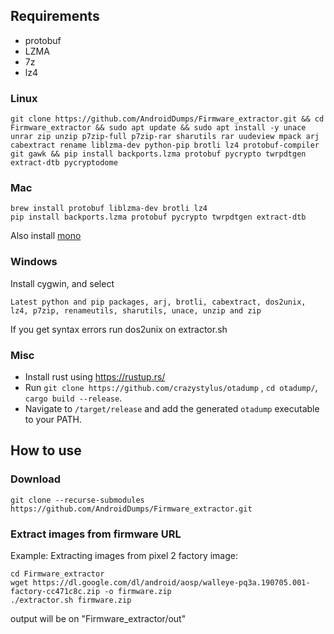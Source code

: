 ## Requirements
- protobuf
- LZMA
- 7z
- lz4
### Linux
```
git clone https://github.com/AndroidDumps/Firmware_extractor.git && cd Firmware_extractor && sudo apt update && sudo apt install -y unace unrar zip unzip p7zip-full p7zip-rar sharutils rar uudeview mpack arj cabextract rename liblzma-dev python-pip brotli lz4 protobuf-compiler git gawk && pip install backports.lzma protobuf pycrypto twrpdtgen extract-dtb pycryptodome
```
### Mac
```
brew install protobuf liblzma-dev brotli lz4
pip install backports.lzma protobuf pycrypto twrpdtgen extract-dtb
```
Also install [mono](https://www.mono-project.com/docs/getting-started/install/mac/)

### Windows
Install cygwin, and select

```Latest python and pip packages, arj, brotli, cabextract, dos2unix, lz4, p7zip, renameutils, sharutils, unace, unzip and zip```

If you get syntax errors run dos2unix on extractor.sh


### Misc

- Install rust using https://rustup.rs/
- Run `git clone https://github.com/crazystylus/otadump` , `cd otadump/`, `cargo build --release`.
- Navigate to `/target/release` and add the generated `otadump` executable to your PATH.

## How to use
### Download
```
git clone --recurse-submodules https://github.com/AndroidDumps/Firmware_extractor.git
```

### Extract images from firmware URL
Example: Extracting images from pixel 2 factory image:
```
cd Firmware_extractor
wget https://dl.google.com/dl/android/aosp/walleye-pq3a.190705.001-factory-cc471c8c.zip -o firmware.zip
./extractor.sh firmware.zip
```
output will be on "Firmware_extractor/out"
